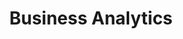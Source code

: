 ---
layout: solution-3
title: Business Analytics
permalink: /solutions/technology-consulting/business-analytics
description: Unlock the Power of Your Data with AxOps&#8482; Business Analytics Solutions
og_image_url: /assets/img/photos/opengraph/axops-technologies-og-image-v1.jpg
---